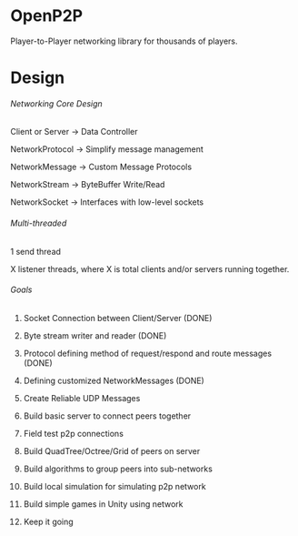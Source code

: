 # OpenP2P
Player-to-Player networking library for thousands of players.

# Design

###### Networking Core Design

Client or Server  ->  Data Controller

NetworkProtocol ->  Simplify message management
  
NetworkMessage  ->  Custom Message Protocols
  
NetworkStream   ->  ByteBuffer Write/Read
  
NetworkSocket   ->  Interfaces with low-level sockets


###### Multi-threaded

1 send thread

X listener threads, where X is total clients and/or servers running together.

###### Goals

1) Socket Connection between Client/Server (DONE)

2) Byte stream writer and reader (DONE)

3) Protocol defining method of request/respond and route messages (DONE)

4) Defining customized NetworkMessages (DONE)

5) Create Reliable UDP Messages

6) Build basic server to connect peers together

7) Field test p2p connections

8) Build QuadTree/Octree/Grid of peers on server

9) Build algorithms to group peers into sub-networks

10) Build local simulation for simulating p2p network

11) Build simple games in Unity using network

12) Keep it going
